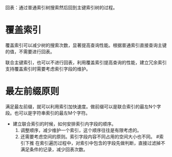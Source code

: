 回表：通过普通索引树搜索然后回到主键索引树的过程。

# 覆盖索引
覆盖索引可以减少树的搜索次数，显著提高查询性能。根据普通索引直接查询主键的值，不需要进行回表。

联合主键索引，也可以不进行回表，利用覆盖索引提高查询的性能，建立冗余索引支持覆盖索引时需要考虑索引字段的维护。

# 最左前缀原则
满足最左前缀，就可以利用索引加快速度。做前缀可以是联合索引的最左N个字段。也可以是字符串索引的最左M个字符。
- 建立联合索引的时候，如何安排索引内字段的顺序。
   1. 调整顺序，减少维护一个索引，这个顺序往往是有限考虑的。
   2. 还需要考虑空间的原则。索引字段内容不同占用的空间大小也不同。
#索引下推
在索引遍历过程中，对索引中包含的字段先做判断，直接过滤掉不满足条件的记录，减少回表次数。
